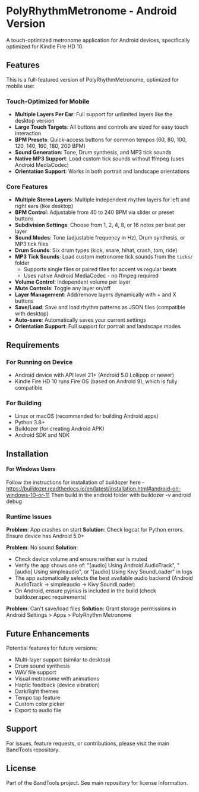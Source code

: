 # PolyRhythmMetronome - Android Version

A touch-optimized metronome application for Android devices, specifically optimized for Kindle Fire HD 10.

## Features

This is a full-featured version of PolyRhythmMetronome, optimized for mobile use:

### Touch-Optimized for Mobile
- **Multiple Layers Per Ear**: Full support for unlimited layers like the desktop version
- **Large Touch Targets**: All buttons and controls are sized for easy touch interaction
- **BPM Presets**: Quick-access buttons for common tempos (60, 80, 100, 120, 140, 160, 180, 200 BPM)
- **Sound Generation**: Tone, Drum synthesis, and MP3 tick sounds
- **Native MP3 Support**: Load custom tick sounds without ffmpeg (uses Android MediaCodec)
- **Orientation Support**: Works in both portrait and landscape orientations

### Core Features
- **Multiple Stereo Layers**: Multiple independent rhythm layers for left and right ears (like desktop)
- **BPM Control**: Adjustable from 40 to 240 BPM via slider or preset buttons
- **Subdivision Settings**: Choose from 1, 2, 4, 8, or 16 notes per beat per layer
- **Sound Modes**: Tone (adjustable frequency in Hz), Drum synthesis, or MP3 tick files
- **Drum Sounds**: Six drum types (kick, snare, hihat, crash, tom, ride)
- **MP3 Tick Sounds**: Load custom metronome tick sounds from the `ticks/` folder
  - Supports single files or paired files for accent vs regular beats
  - Uses native Android MediaCodec - no ffmpeg required
- **Volume Control**: Independent volume per layer
- **Mute Controls**: Toggle any layer on/off
- **Layer Management**: Add/remove layers dynamically with + and X buttons
- **Save/Load**: Save and load rhythm patterns as JSON files (compatible with desktop)
- **Auto-save**: Automatically saves your current settings
- **Orientation Support**: Full support for portrait and landscape modes

## Requirements

### For Running on Device
- Android device with API level 21+ (Android 5.0 Lollipop or newer)
- Kindle Fire HD 10 runs Fire OS (based on Android 9), which is fully compatible

### For Building
- Linux or macOS (recommended for building Android apps)
- Python 3.8+
- Buildozer (for creating Android APK)
- Android SDK and NDK

## Installation

#### For Windows Users
Follow the instructions for installation of buildozer here - https://buildozer.readthedocs.io/en/latest/installation.html#android-on-windows-10-or-11
Then build in the android folder with buildozer -v android debug

### Runtime Issues

**Problem**: App crashes on start
**Solution**: Check logcat for Python errors. Ensure device has Android 5.0+

**Problem**: No sound
**Solution**: 
- Check device volume and ensure neither ear is muted
- Verify the app shows one of: "[audio] Using Android AudioTrack", "[audio] Using simpleaudio", or "[audio] Using Kivy SoundLoader" in logs
- The app automatically selects the best available audio backend (Android AudioTrack → simpleaudio → Kivy SoundLoader)
- On Android, ensure pyjnius is included in the build (check buildozer.spec requirements)

**Problem**: Can't save/load files
**Solution**: Grant storage permissions in Android Settings > Apps > PolyRhythm Metronome

## Future Enhancements

Potential features for future versions:
- Multi-layer support (similar to desktop)
- Drum sound synthesis
- WAV file support
- Visual metronome with animations
- Haptic feedback (device vibration)
- Dark/light themes
- Tempo tap feature
- Custom color picker
- Export to audio file

## Support

For issues, feature requests, or contributions, please visit the main BandTools repository.

## License

Part of the BandTools project. See main repository for license information.
